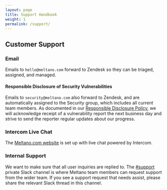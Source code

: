 ```yaml
---
layout: page
title: Support Handbook
weight: 1
permalink: /support/
---
```


## Customer Support

### Email

Emails to `hello@meltano.com` forward to Zendesk so they can be triaged, assigned, and managed.

#### Responsible Disclosure of Security Vulnerabilities

Emails to `security@meltano.com` also forward to Zendesk, and are automatically assigned to the Security group, which includes all current team members.
As documented in our [Responsible Disclosure Policy](https://meltano.com/docs/responsible-disclosure.html), we will acknowledge receipt of a vulnerability report the next business day and strive to send the reporter regular updates about our progress.

### Intercom Live Chat

The [Meltano.com website](https://www.meltano.com) is set up with live chat powered by Intercom.

### Internal Support

We want to make sure that all user inquiries are replied to. The [#support](https://meltano.slack.com/archives/C029CUM7ATD) private Slack channel is where Meltano team members can request support from the wider team. If you see a support request that needs assist, please share the relevant Slack thread in this channel.
